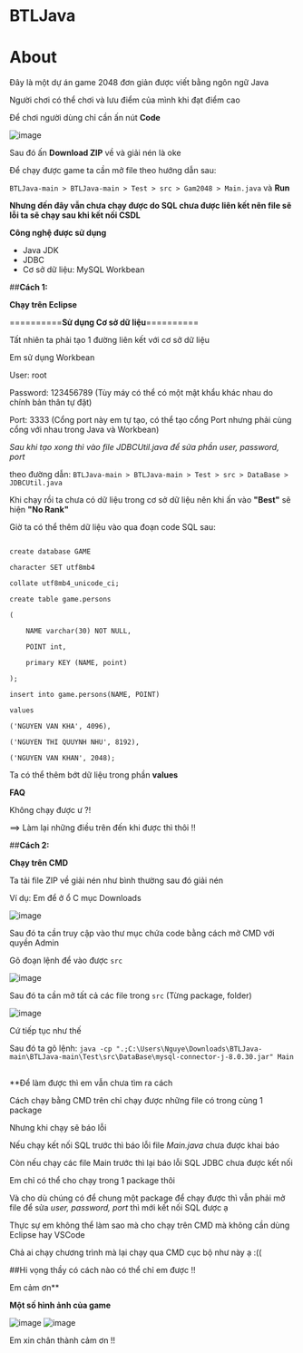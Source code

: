 # BTLJava
# **About**
Đây là một dự án game 2048 đơn giản được viết bằng ngôn ngữ Java

Người chơi có thể chơi và lưu điểm của mình khi đạt điểm cao

Để chơi người dùng chỉ cần ấn nút **Code**

![image](https://user-images.githubusercontent.com/114750314/235927084-8dfa97a3-f401-44a1-b5d4-da73b7bcc5e4.png)

Sau đó ấn **Download ZIP** về và giải nén là oke

Để chạy được game ta cần mở file theo hướng dẫn sau:

```BTLJava-main > BTLJava-main > Test > src > Gam2048 > Main.java``` và **Run**

**Nhưng đến đây vẫn chưa chạy được do SQL chưa được liên kết nên file sẽ lỗi ta sẽ chạy sau khi kết nối CSDL**

**Công nghệ được sử dụng**

- Java JDK
- JDBC
- Cơ sở dữ liệu: MySQL Workbean

##**Cách 1:**

**Chạy trên Eclipse**

==========**Sử dụng Cơ sở dữ liệu**==========

Tất nhiên ta phải tạo 1 đường liên kết với cơ sở dữ liệu

Em sử dụng Workbean

User: root

Password: 123456789 (Tùy máy có thể có một mật khẩu khác nhau do chính bản thân tự đặt)

Port: 3333 (Cổng port này em tự tạo, có thể tạo cổng Port nhưng phải cùng cổng với nhau trong Java và Workbean)

*Sau khi tạo xong thì vào file JDBCUtil.java để sửa phần user, password, port*

theo đường dẫn: ```BTLJava-main > BTLJava-main > Test > src > DataBase > JDBCUtil.java```

Khi chạy rồi ta chưa có dữ liệu trong cơ sở dữ liệu nên khi ấn vào **"Best"** sẽ hiện **"No Rank"**

Giờ ta có thể thêm dữ liệu vào qua đoạn code SQL sau:
```

create database GAME

character SET utf8mb4

collate utf8mb4_unicode_ci;

create table game.persons

(

	NAME varchar(30) NOT NULL,
	
    POINT int,
    
    primary KEY (NAME, point)
    
);

insert into game.persons(NAME, POINT)

values

('NGUYEN VAN KHA', 4096),

('NGUYEN THI QUUYNH NHU', 8192),

('NGUYEN VAN KHAN', 2048);

```
Ta có thể thêm bớt dữ liệu trong phần **values**

**FAQ**

Không chạy được ư ?!

==> Làm lại những điều trên đến khi được thì thôi !!

##**Cách 2:**

**Chạy trên CMD**

Ta tải file ZIP về giải nén như bình thường sau đó giải nén

Ví dụ: Em để ở ổ C mục Downloads

![image](https://user-images.githubusercontent.com/114750314/235955337-9b23a0b4-2f47-41cb-bb1e-80fcae558ced.png)

Sau đó ta cần truy cập vào thư mục chứa code bằng cách mở CMD với quyền Admin

Gõ đoạn lệnh để vào được ```src```

![image](https://user-images.githubusercontent.com/114750314/235956098-50b14121-c09d-44ef-9fc9-2db62d7bef8a.png)

Sau đó ta cần mở tất cả các file trong ```src``` (Từng package, folder)

![image](https://user-images.githubusercontent.com/114750314/235956642-6e6e6b72-a651-4333-ba95-67482242b406.png)

Cứ tiếp tục như thế

Sau đó ta gõ lệnh: ```java -cp ".;C:\Users\Nguye\Downloads\BTLJava-main\BTLJava-main\Test\src\DataBase\mysql-connector-j-8.0.30.jar" Main```

##

**Để làm được thì em vẫn chưa tìm ra cách

Cách chạy bằng CMD trên chỉ chạy được những file có trong cùng 1 package

Nhưng khi chạy sẽ báo lỗi

Nếu chạy kết nối SQL trước thì báo lỗi file *Main.java* chưa được khai báo

Còn nếu chạy các file Main trước thì lại báo lỗi SQL JDBC chưa được kết nối

Em chỉ có thể cho chạy trong 1 package thôi

Và cho dù chúng có để chung một package để chạy được thì vẫn phải mở file để sửa *user, password, port* thì mới kết nối SQL được ạ

Thực sự em không thể làm sao mà cho chạy trên CMD mà không cần dùng Eclipse hay VSCode

Chả ai chạy chương trình mà lại chạy qua CMD cục bộ như này ạ :((

##Hi vọng thầy có cách nào có thể chỉ em được !!

Em cảm ơn**

**Một số hình ảnh của game**

![image](https://user-images.githubusercontent.com/114750314/235725204-223cadc6-add3-4f50-9c7d-4d68dc9c9a12.png)
![image](https://user-images.githubusercontent.com/114750314/235725394-bae3ddfd-49de-4a33-bdfc-e218e970b62f.png)

Em xin chân thành cảm ơn !!
